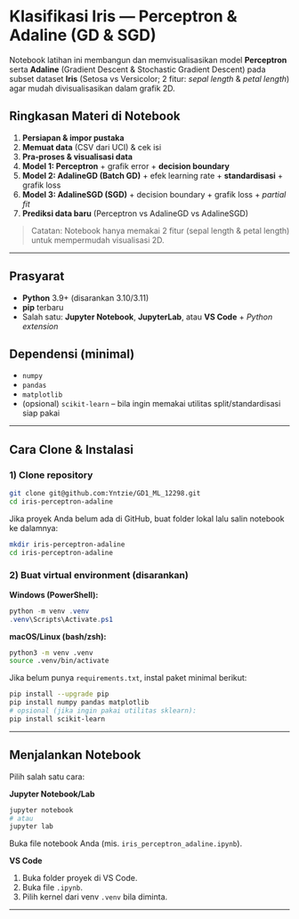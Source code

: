 # Klasifikasi Iris — Perceptron & Adaline (GD & SGD)

Notebook latihan ini membangun dan memvisualisasikan model **Perceptron** serta **Adaline** (Gradient Descent & Stochastic Gradient Descent) pada subset dataset **Iris** (Setosa vs Versicolor; 2 fitur: *sepal length* & *petal length*) agar mudah divisualisasikan dalam grafik 2D.

## Ringkasan Materi di Notebook
1. **Persiapan & impor pustaka**  
2. **Memuat data** (CSV dari UCI) & cek isi  
3. **Pra‑proses & visualisasi data**  
4. **Model 1: Perceptron** + grafik error + **decision boundary**  
5. **Model 2: AdalineGD (Batch GD)** + efek learning rate + **standardisasi** + grafik loss  
6. **Model 3: AdalineSGD (SGD)** + decision boundary + grafik loss + *partial fit*  
7. **Prediksi data baru** (Perceptron vs AdalineGD vs AdalineSGD)

> Catatan: Notebook hanya memakai 2 fitur (sepal length & petal length) untuk mempermudah visualisasi 2D.

---

## Prasyarat
- **Python** 3.9+ (disarankan 3.10/3.11)
- **pip** terbaru
- Salah satu: **Jupyter Notebook**, **JupyterLab**, atau **VS Code** + *Python extension*

## Dependensi (minimal)
- `numpy`
- `pandas`
- `matplotlib`
- (opsional) `scikit-learn` – bila ingin memakai utilitas split/standardisasi siap pakai

---

## Cara Clone & Instalasi

### 1) Clone repository

```bash
git clone git@github.com:Yntzie/GD1_ML_12298.git
cd iris-perceptron-adaline
```

Jika proyek Anda belum ada di GitHub, buat folder lokal lalu salin notebook ke dalamnya:
```bash
mkdir iris-perceptron-adaline
cd iris-perceptron-adaline
```

### 2) Buat virtual environment (disarankan)
**Windows (PowerShell):**
```powershell
python -m venv .venv
.venv\Scripts\Activate.ps1
```

**macOS/Linux (bash/zsh):**
```bash
python3 -m venv .venv
source .venv/bin/activate
```

Jika belum punya `requirements.txt`, instal paket minimal berikut:
```bash
pip install --upgrade pip
pip install numpy pandas matplotlib
# opsional (jika ingin pakai utilitas sklearn):
pip install scikit-learn
```

---

## Menjalankan Notebook
Pilih salah satu cara:

**Jupyter Notebook/Lab**
```bash
jupyter notebook
# atau
jupyter lab
```
Buka file notebook Anda (mis. `iris_perceptron_adaline.ipynb`).

**VS Code**
1. Buka folder proyek di VS Code.
2. Buka file `.ipynb`.
3. Pilih kernel dari venv `.venv` bila diminta.

---
